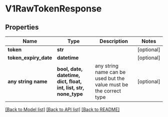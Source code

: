 # V1RawTokenResponse


## Properties
Name | Type | Description | Notes
------------ | ------------- | ------------- | -------------
**token** | **str** |  | [optional] 
**token_expiry_date** | **datetime** |  | [optional] 
**any string name** | **bool, date, datetime, dict, float, int, list, str, none_type** | any string name can be used but the value must be the correct type | [optional]

[[Back to Model list]](../README.md#documentation-for-models) [[Back to API list]](../README.md#documentation-for-api-endpoints) [[Back to README]](../README.md)


